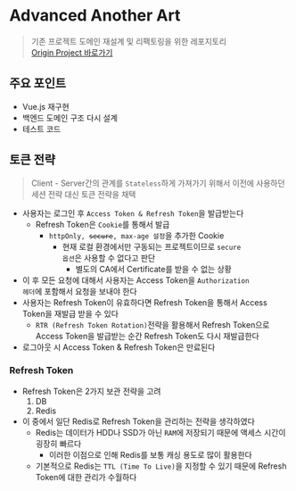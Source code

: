 # Advanced Another Art

> 기존 프로젝트 도메인 재설계 및 리팩토링을 위한 레포지토리<br>
> [Origin Project 바로가기](https://github.com/yumyeonghan/Another_Art)


## 주요 포인트
- Vue.js 재구현
- 백엔드 도메인 구조 다시 설계
- 테스트 코드

## 토큰 전략
> Client - Server간의 관계를 <code>Stateless</code>하게 가져가기 위해서 이전에 사용하던 세션 전략 대신 토큰 전략을 채택

- 사용자는 로그인 후 <code>Access Token & Refresh Token</code>을 발급받는다
  - Refresh Token은 <code>Cookie</code>를 통해서 발급
    - <code>httpOnly, ~~secure~~, max-age 설정</code>을 추가한 Cookie
      - 현재 로컬 환경에서만 구동되는 프로젝트이므로 <code>secure 옵션</code>은 사용할 수 없다고 판단
        - 별도의 CA에서 Certificate를 받을 수 없는 상황
- 이 후 모든 요청에 대해서 사용자는 Access Token을 <code>Authorization 헤더</code>에 포함해서 요청을 보내야 한다
- 사용자는 Refresh Token이 유효하다면 Refresh Token을 통해서 Access Token을 재발급 받을 수 있다
    - <code>RTR (Refresh Token Rotation)</code>전략을 활용해서 Refresh Token으로 Access Token을 발급받는 순간 Refresh Token도 다시 재발급한다
- 로그아웃 시 Access Token & Refresh Token은 만료된다

### Refresh Token
- Refresh Token은 2가지 보관 전략을 고려
    1. DB
    2. Redis
- 이 중에서 일단 Redis로 Refresh Token을 관리하는 전략을 생각하였다
    - Redis는 데이터가 HDD나 SSD가 아닌 <code>RAM</code>에 저장되기 때문에 액세스 시간이 굉장히 빠르다
        - 이러한 이점으로 인해 Redis를 보통 캐싱 용도로 많이 활용한다
    - 기본적으로 Redis는 <code>TTL (Time To Live)</code>을 지정할 수 있기 때문에 Refresh Token에 대한 관리가 수월하다